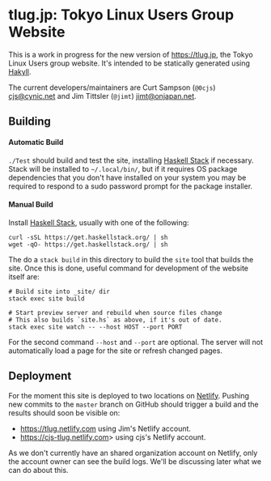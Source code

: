 tlug.jp: Tokyo Linux Users Group Website
========================================

This is a work in progress for the new version of <https://tlug.jp>,
the Tokyo Linux Users group website. It's intended to be statically
generated using [Hakyll].

The current developers/maintainers are Curt Sampson (`@0cjs`)
<cjs@cynic.net> and Jim Tittsler (`@jimt`) <jimt@onjapan.net>.


Building
--------

#### Automatic Build

`./Test` should build and test the site, installing [Haskell Stack] if
necessary. Stack will be installed to `~/.local/bin/`, but if it
requires OS package dependencies that you don't have installed on your
system you may be required to respond to a sudo password prompt for
the package installer.


#### Manual Build

Install [Haskell Stack], usually with one of the following:

    curl -sSL https://get.haskellstack.org/ | sh
    wget -qO- https://get.haskellstack.org/ | sh

The do a `stack build` in this directory to build the `site` tool that
builds the site. Once this is done, useful command for development of
the website itself are:

    # Build site into _site/ dir
    stack exec site build 

    # Start preview server and rebuild when source files change
    # This also builds `site.hs` as above, if it's out of date.
    stack exec site watch -- --host HOST --port PORT 

For the second command `--host` and `--port` are optional. The server
will not automatically load a page for the site or refresh changed pages.


Deployment
----------

For the moment this site is deployed to two locations on [Netlify].
Pushing new commits to the `master` branch on GitHub should trigger a
build and the results should soon be visible on:

- <https://tlug.netlify.com> using Jim's Netlify account.
- <https://cjs-tlug.netlify.com>> using cjs's Netlify account.

As we don't currently have an shared organization account on Netlify,
only the account owner can see the build logs. We'll be discussing
later what we can do about this.



<!-------------------------------------------------------------------->
[Hakyll]: https://jaspervdj.be/hakyll/
[Haskell Stack]: https://docs.haskellstack.org/
[Netlify]: https://www.netlify.com/
